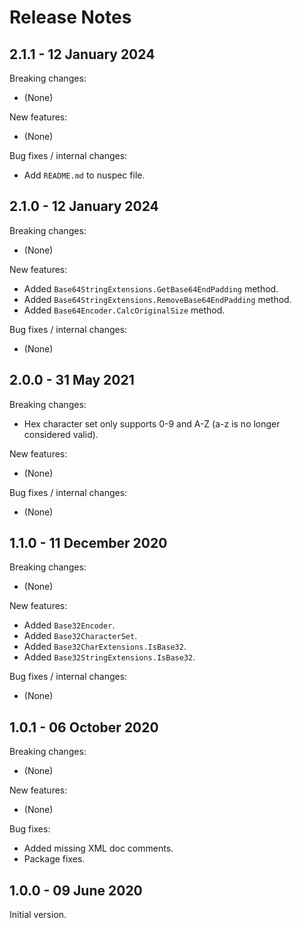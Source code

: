 # Release Notes

## 2.1.1 - 12 January 2024

Breaking changes:
- (None)

New features:
- (None)

Bug fixes / internal changes:
- Add `README.md` to nuspec file.

## 2.1.0 - 12 January 2024

Breaking changes:
- (None)

New features:
- Added `Base64StringExtensions.GetBase64EndPadding` method.
- Added `Base64StringExtensions.RemoveBase64EndPadding` method.
- Added `Base64Encoder.CalcOriginalSize` method.

Bug fixes / internal changes:
- (None)

## 2.0.0 - 31 May 2021

Breaking changes:
- Hex character set only supports 0-9 and A-Z (a-z is no longer considered valid).

New features:
- (None)

Bug fixes / internal changes:
- (None)

## 1.1.0 - 11 December 2020

Breaking changes:
- (None)

New features:
- Added `Base32Encoder`.
- Added `Base32CharacterSet`.
- Added `Base32CharExtensions.IsBase32`.
- Added `Base32StringExtensions.IsBase32`.

Bug fixes / internal changes:
- (None)

## 1.0.1 - 06 October 2020

Breaking changes:
- (None)

New features:
- (None)

Bug fixes:
- Added missing XML doc comments.
- Package fixes.

## 1.0.0 - 09 June 2020

Initial version.
